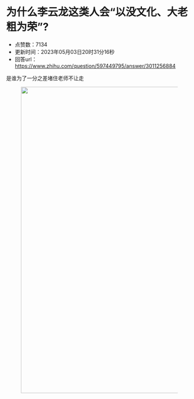 # 为什么李云龙这类人会“以没文化、大老粗为荣”?
- 点赞数：7134
- 更新时间：2023年05月03日20时31分16秒
- 回答url：https://www.zhihu.com/question/597449795/answer/3011256884
<body>
 <p data-pid="lZbUHhEF">是谁为了一分之差堵住老师不让走</p>
 <figure data-size="normal">
  <img src="https://pica.zhimg.com/50/v2-6c3abf2fbd4e6892c7154accb10ad3df_720w.jpg?source=1940ef5c" data-rawwidth="828" data-rawheight="1338" data-size="normal" data-original-token="v2-3b6359d49f7b7cc14572a78be97af2b8" data-default-watermark-src="https://picx.zhimg.com/50/v2-914772b099aaa317ae58720f9e853177_720w.jpg?source=1940ef5c" class="origin_image zh-lightbox-thumb" width="828" data-original="https://pica.zhimg.com/v2-6c3abf2fbd4e6892c7154accb10ad3df_r.jpg?source=1940ef5c">
 </figure>
 <p></p>
</body>